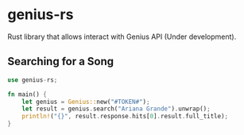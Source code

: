 # genius-rs

Rust library that allows interact with Genius API (Under development).

##  Searching for a Song

```rust
use genius-rs;

fn main() {
    let genius = Genius::new("#TOKEN#");
    let result = genius.search("Ariana Grande").unwrap();
    println!("{}", result.response.hits[0].result.full_title);
}
```
